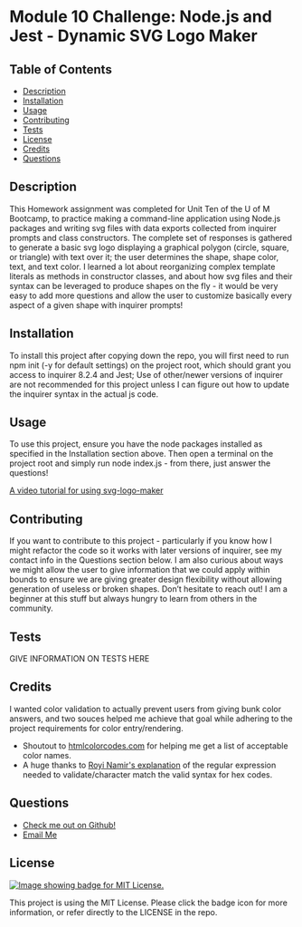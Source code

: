# Module 10 Challenge: Node.js and Jest - Dynamic SVG Logo Maker

  ## Table of Contents
  - [Description](#description)
  - [Installation](#installation)
  - [Usage](#usage)
  - [Contributing](#contributing)
  - [Tests](#tests)
  - [License](#license)
  - [Credits](#credits)
  - [Questions](#questions)

  ## Description
  This Homework assignment was completed for Unit Ten of the U of M Bootcamp, to practice making a command-line application using Node.js packages and writing svg files with data exports collected from inquirer prompts and class constructors. The complete set of responses is gathered to generate a basic svg logo displaying a graphical polygon (circle, square, or triangle) with text over it; the user determines the shape, shape color, text, and text color. I learned a lot about reorganizing complex template literals as methods in constructor classes, and about how svg files and their syntax can be leveraged to produce shapes on the fly - it would be very easy to add more questions and allow the user to customize basically every aspect of a given shape with inquirer prompts!

  ## Installation
  To install this project after copying down the repo, you will first need to run npm init (-y for default settings) on the project root, which should grant you access to inquirer 8.2.4 and Jest; Use of other/newer versions of inquirer are not recommended for this project unless I can figure out how to update the inquirer syntax in the actual js code.

  ## Usage
  To use this project, ensure you have the node packages installed as specified in the Installation section above. Then open a terminal on the project root and simply run node index.js - from there, just answer the questions!

  [A video tutorial for using svg-logo-maker](https://drive.google.com/file/d/14EdIQuUuhoaR1vc-B7bJ1-Dc5kDgodIq/view?usp=sharing)

  ## Contributing
  If you want to contribute to this project - particularly if you know how I might refactor the code so it works with later versions of inquirer, see my contact info in the Questions section below. I am also curious about ways we might allow the user to give information that we could apply within bounds to ensure we are giving greater design flexibility without allowing generation of useless or broken shapes. Don’t hesitate to reach out! I am a beginner at this stuff but always hungry to learn from others in the community.

  ## Tests
  GIVE INFORMATION ON TESTS HERE
  
  ## Credits
  I wanted color validation to actually prevent users from giving bunk color answers, and two souces helped me achieve that goal while adhering to the project requirements for color entry/rendering.

  - Shoutout to [htmlcolorcodes.com](https://htmlcolorcodes.com/color-names/) for helping me get a list of acceptable color names.
  - A huge thanks to [Royi Namir's explanation](https://stackoverflow.com/questions/8027423/how-to-check-if-a-string-is-a-valid-hex-color-representation) of the regular expression needed to validate/character match the valid syntax for hex codes.
    
  ## Questions
  - [Check me out on Github!](https://www.github.com/floatingpoint-exaflop)
  - [Email Me](mailto:timscallon1@gmail.com?subject=Hello!)

  ## License
  [![Image showing badge for MIT License.](https://img.shields.io/badge/License-MIT_License-blue)](https://mit-license.org/)
  
  This project is using the MIT License. Please click the badge icon for more information, or refer directly to the LICENSE in the repo.
